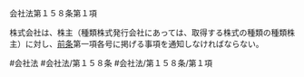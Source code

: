 会社法第１５８条第１項

株式会社は、株主（種類株式発行会社にあっては、取得する株式の種類の種類株主）に対し、[前条](会社法＿＿＿＿第１５７条第１項)第一項各号に掲げる事項を通知しなければならない。

#会社法
#会社法/第１５８条
#会社法/第１５８条/第１項
